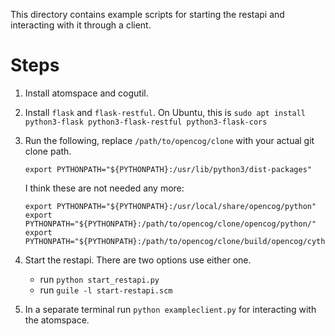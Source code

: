 This directory contains example scripts for starting the restapi and
interacting with it through a client.

# Steps
1. Install atomspace and cogutil.
2. Install `flask` and `flask-restful`. On Ubuntu, this is
   `sudo apt install python3-flask python3-flask-restful python3-flask-cors`

3. Run the following, replace `/path/to/opencog/clone` with your actual git
   clone path.

   ```
   export PYTHONPATH="${PYTHONPATH}:/usr/lib/python3/dist-packages"
   ```

   I think these are not needed any more:
   ```
   export PYTHONPATH="${PYTHONPATH}:/usr/local/share/opencog/python"
   export PYTHONPATH="${PYTHONPATH}:/path/to/opencog/clone/opencog/python/"
   export PYTHONPATH="${PYTHONPATH}:/path/to/opencog/clone/build/opencog/cython"
   ```

4. Start the restapi. There are two options use either one.
   * run `python start_restapi.py`
   * run `guile -l start-restapi.scm`
5. In a separate terminal run `python exampleclient.py` for interacting with
   the atomspace.
